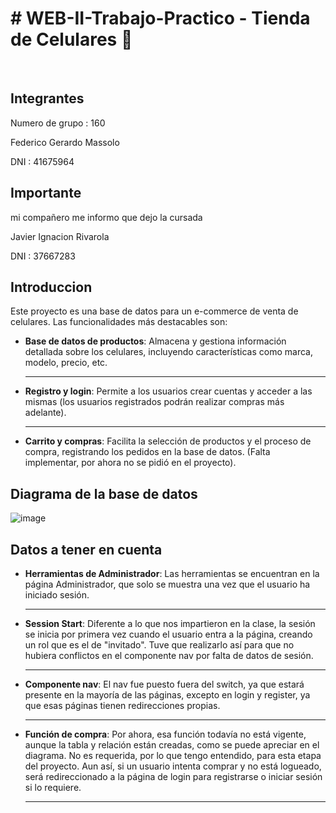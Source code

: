 <h1>  # WEB-II-Trabajo-Practico - Tienda de Celulares 📱 </h1>

<br>

<h2>Integrantes</h2>

Numero de grupo : 160

Federico Gerardo Massolo  

DNI : 41675964

<h2> Importante </h2>
 
mi compañero me informo que dejo la cursada


Javier Ignacion Rivarola  

DNI : 37667283

<h2>Introduccion</h2>

Este proyecto es una base de datos para un e-commerce de venta de celulares. Las funcionalidades más destacables son:
     <ul>
        <li><strong>Base de datos de productos</strong>: Almacena y gestiona información detallada sobre los celulares, incluyendo características como marca, modelo, precio, etc.</li>
        <hr>
        <li><strong>Registro y login</strong>: Permite a los usuarios crear cuentas y acceder a las mismas (los usuarios registrados podrán realizar compras más adelante).</li>
        <hr>
        <li><strong>Carrito y compras</strong>: Facilita la selección de productos y el proceso de compra, registrando los pedidos en la base de datos. (Falta implementar, por ahora no se pidió en el proyecto).</li>
    </ul>

 <h2>Diagrama de la base de datos</h2>

![image](https://github.com/user-attachments/assets/0dca1b5f-9523-4208-a08f-65812b9ef3f8)

<h2>Datos a tener en cuenta</h2>

<ul> 
 <li><strong>Herramientas de Administrador</strong>: Las herramientas se encuentran en la página Administrador, que solo se muestra una vez que el usuario ha iniciado sesión.</li> 
 <hr>
 <li><strong>Session Start</strong>: Diferente a lo que nos impartieron en la clase, la sesión se inicia por primera vez cuando el usuario entra a la página, creando un rol que es el de "invitado". Tuve que realizarlo así para que no hubiera conflictos en el componente nav por falta de datos de sesión.</li> 
 <hr>
 <li><strong>Componente nav</strong>: El nav fue puesto fuera del switch, ya que estará presente en la mayoría de las páginas, excepto en login y register, ya que esas páginas tienen redirecciones propias.</li> 
 <hr>
 <li><strong>Función de compra</strong>: Por ahora, esa función todavía no está vigente, aunque la tabla y relación están creadas, como se puede apreciar en el diagrama. No es requerida, por lo que tengo entendido, para esta etapa del proyecto. Aun así, si un usuario intenta comprar y no está logueado, será redireccionado a la página de login para registrarse o iniciar sesión si lo requiere.</li> 
 <hr>
